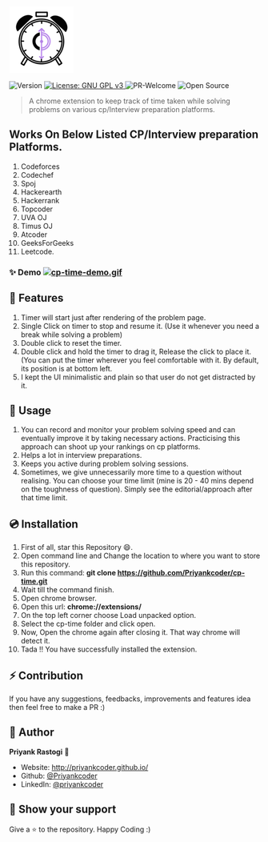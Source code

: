 <img alt="Logo" src="icons/cp time3.png" /> 
<p> 
  <img alt="Version" src="https://img.shields.io/badge/version-1.0.0-blue.svg?cacheSeconds=2592000" /> 
  <a href="#" target="/LICENSE">
    <img alt="License: GNU GPL v3" src="https://img.shields.io/badge/License-GNU GPL v3-yellow.svg" />
  </a>
    <img alt="PR-Welcome" src="https://img.shields.io/badge/PRs-welcome-brightgreen.svg" />
    <img alt="Open Source" src="https://badgen.net/badge/Open%20Source%20%3F/Yes%21/blue?icon=github" />
</p>

> A chrome extension to keep track of time taken while solving problems on various cp/Interview preparation platforms.<br>


## Works On Below Listed CP/Interview preparation Platforms.
1. Codeforces
2. Codechef
3. Spoj
4. Hackerearth
5. Hackerrank
6. Topcoder
7. UVA OJ
8. Timus OJ
9. Atcoder
10. GeeksForGeeks
11. Leetcode.



### ✨ Demo [![cp-time-demo.gif](https://s2.gifyu.com/images/cp-time-demo.gif)](https://gifyu.com/image/Ud76)

## 🎁 Features
1. Timer will start just after rendering of the problem page.
2. Single Click on timer to stop and resume it. (Use it whenever you need a break while solving a problem)
3. Double click to reset the timer.
4. Double click and hold the timer to drag it, Release the click to place it. (You can put the timer wherever you feel comfortable with it. By default, its position is at bottom left.
5. I kept the UI minimalistic and plain so that user do not get distracted by it.

## 📖 Usage
1. You can record and monitor your problem solving speed and can eventually improve it by taking necessary actions. Practicising this approach can shoot up your rankings on cp platforms. 
2. Helps a lot in interview preparations.
3. Keeps you active during problem solving sessions. 
4. Sometimes, we give unnecessarily more time to a question without realising. You can choose your time limit (mine is 20 - 40 mins depend on the toughness of question). Simply see the editorial/approach after that time limit.

## 💿 Installation
1. First of all, star this Repository 😄.
2. Open command line and Change the location  to where you want to store this repository.
3. Run this command: **git clone https://github.com/Priyankcoder/cp-time.git**
4. Wait till the command finish.
5. Open chrome browser.
6. Open this url: **chrome://extensions/**
7. On the top left corner choose Load unpacked option.
8. Select the cp-time folder and click open.
9. Now, Open the chrome again after closing it. That way chrome will detect it.
10. Tada !! You have successfully installed the extension. 

## ⚡ Contribution
If you have any suggestions, feedbacks, improvements and features idea then feel free to make a PR :)


## 🎩 Author

  **Priyank Rastogi** 🦅

* Website: http://priyankcoder.github.io/
* Github: [@Priyankcoder](https://github.com/Priyankcoder)
* LinkedIn: [@priyankcoder](https://linkedin.com/in/priyankcoder)

## 🤘 Show your support
Give a ⭐️ to the repository. Happy Coding :)

